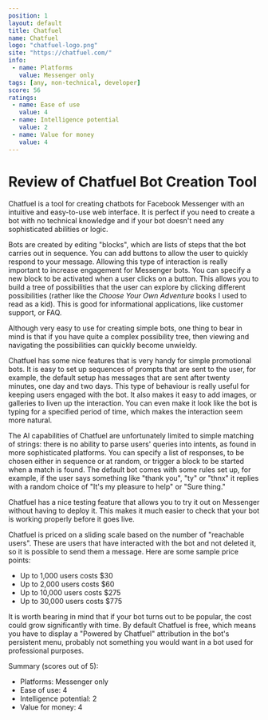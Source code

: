 ```yaml
---
position: 1
layout: default
title: Chatfuel
name: Chatfuel
logo: "chatfuel-logo.png"
site: "https://chatfuel.com/"
info:
 - name: Platforms
   value: Messenger only
tags: [any, non-technical, developer]
score: 56
ratings:
 - name: Ease of use
   value: 4
 - name: Intelligence potential
   value: 2
 - name: Value for money
   value: 4
---
```



Review of Chatfuel Bot Creation Tool
====================================

Chatfuel is a tool for creating chatbots for Facebook Messenger with
an intuitive and easy-to-use web interface. It is perfect if you need
to create a bot with no technical knowledge and if your bot doesn't
need any sophisticated abilities or logic.

Bots are created by editing "blocks", which are lists of steps that
the bot carries out in sequence. You can add buttons to allow the user
to quickly respond to your message. Allowing this type of interaction
is really important to increase engagement for Messenger bots. You can
specify a new block to be activated when a user clicks on a
button. This allows you to build a tree of possibilities that the user
can explore by clicking different possibilities (rather like the
_Choose Your Own Adventure_ books I used to read as a kid). This is
good for informational applications, like customer support, or FAQ.

Although very easy to use for creating simple bots, one thing to bear
in mind is that if you have quite a complex possibility tree, then
viewing and navigating the possibilities can quickly become unwieldy.

Chatfuel has some nice features that is very handy for simple
promotional bots. It is easy to set up sequences of prompts that
are sent to the user, for example, the default setup has messages that
are sent after twenty minutes, one day and two days. This type of
behaviour is really useful for keeping users engaged with the bot. It
also makes it easy to add images, or galleries to liven up the
interaction. You can even make it look like the bot is typing for a
specified period of time, which makes the interaction seem more
natural.

The AI capabilities of Chatfuel are unfortunately limited to simple
matching of strings: there is no ability to parse users' queries into
intents, as found in more sophisticated platforms. You can specify a
list of responses, to be chosen either in sequence or at random, or
trigger a block to be started when a match is found. The default bot
comes with some rules set up, for example, if the user says something
like "thank you", "ty" or "thnx" it replies with a random choice of
"It's my pleasure to help" or "Sure thing."

Chatfuel has a nice testing feature that allows you to try it out on
Messenger without having to deploy it. This makes it much easier to
check that your bot is working properly before it goes live.

Chatfuel is priced on a sliding scale based on the number of
"reachable users". These are users that have interacted with the bot
and not deleted it, so it is possible to send them a message. Here are
some sample price points:

 - Up to 1,000 users costs $30
 - Up to 2,000 users costs $60
 - Up to 10,000 users costs $275
 - Up to 30,000 users costs $775
 
It is worth bearing in mind that if your bot turns out to be popular,
the cost could grow significantly with time. By default Chatfuel is
free, which means you have to display a "Powered by Chatfuel"
attribution in the bot's persistent menu, probably not something you
would want in a bot used for professional purposes.

Summary (scores out of 5):

 - Platforms: Messenger only
 - Ease of use: 4
 - Intelligence potential: 2
 - Value for money: 4


